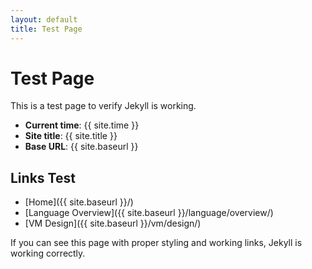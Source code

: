 ```yaml
---
layout: default
title: Test Page
---
```


# Test Page

This is a test page to verify Jekyll is working.

- **Current time**: {{ site.time }}
- **Site title**: {{ site.title }}
- **Base URL**: {{ site.baseurl }}

## Links Test

- [Home]({{ site.baseurl }}/)
- [Language Overview]({{ site.baseurl }}/language/overview/)
- [VM Design]({{ site.baseurl }}/vm/design/)

If you can see this page with proper styling and working links, Jekyll is working correctly.
